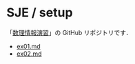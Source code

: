 # SJE / setup


「[数理情報演習](https://www-tlab.math.ryukoku.ac.jp/wiki/?SJE/2022)」の GitHub リポジトリです．

- [ex01.md](./ex01.md)
- [ex02.md](./ex02.md)